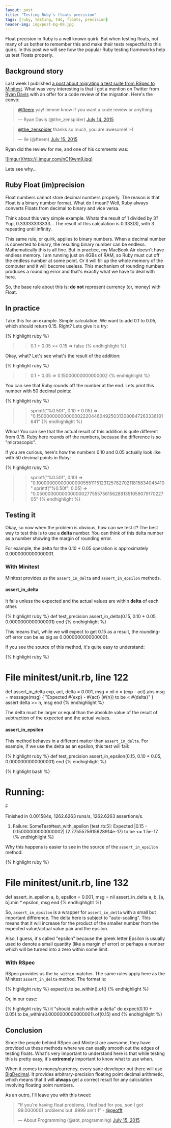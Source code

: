 ```yaml
---
layout: post
title: "Testing Ruby's floats precision"
tags: [ruby, testing, tdd, floats, precision]
header-img: img/post-bg-08.jpg
---
```


Float precision in Ruby is a well known quirk. But when testing floats, not many
of us bother to remember this and make their tests respectful to this quirk. In
this post we will see how the popular Ruby testing frameworks help us test Floats 
properly.

## Background story

Last week I published [a post about migrating a test suite from RSpec to Minitest](/migrate-rspec-to-minitest).
What was very interesting is that I got a mention on Twitter from [Ryan Davis](https://twitter.com/the_zenspider)
with an offer for a code review of the migration. Here's the convo:

<blockquote class="twitter-tweet" lang="en"><p lang="en" dir="ltr"><a href="https://twitter.com/fteem">@fteem</a> yay! lemme know if you want a code review or anything.</p>&mdash; Ryan Davis (@the_zenspider) <a href="https://twitter.com/the_zenspider/status/621084957612453888">July 14, 2015</a></blockquote>
<blockquote class="twitter-tweet" lang="en"><p lang="en" dir="ltr"><a href="https://twitter.com/the_zenspider">@the_zenspider</a> thanks so much, you are awesome! :-)</p>&mdash; Ile (@fteem) <a href="https://twitter.com/fteem/status/621241362348933120">July 15, 2015</a></blockquote>

Ryan did the review for me, and one of his comments was:

<a href='https://github.com/fteem/forecastr/commit/39264e419dc932f4562d622a293d920634218af6#diff-3a10fd885974a1612768d9ccd36b7f13R10' target="_blank">
  ![Imgur](http://i.imgur.com/nC19wm9.jpg)
</a>

Lets see why...

## Ruby Float (im)precision

Float numbers cannot store decimal numbers properly. The reason is that Float 
is a binary number format. What do I mean? Well, Ruby always converts Floats from
decimal to binary and vice versa.

Think about this very simple example. Whats the result of 1 divided by 3? Yup, 0.33333333333... 
The result of this calculation is 0.333(3), with 3 repeating until infinity. 

This same rule, or quirk, applies to binary numbers. When a decimal number is converted 
to binary, the resulting binary number can be endless. Mathematically this is all fine. 
But in practice, my MacBook Air doesn't have endless memory. I am running just on 
4GBs of RAM, so Ruby must cut off the endless number at some point. Or it will fill 
up the whole memory of the computer and it will become useless. 
This mechanism of rounding numbers produces a rounding error and that's exactly 
what we have to deal with here.

So, the base rule about this is: **do not** represent currency (or, money) with Float.

## In practice

Take this for an example. Simple calculation. We want to add 0.1 to 0.05, which should 
return 0.15. Right? Lets give it a try:

{% highlight ruby %}
>> 0.1 + 0.05 == 0.15
=> false 
{% endhighlight %}

Okay, what? Let's see what's the result of the addition:
 
{% highlight ruby %}
>> 0.1 + 0.05
=> 0.15000000000000002
{% endhighlight %}

You can see that Ruby rounds off the number at the end. Lets print this number with 50 decimal points:

{% highlight ruby %}
>> sprintf("%0.50f", 0.10 + 0.05)
=> "0.15000000000000002220446049250313080847263336181641"
{% endhighlight %}

Whoa! You can see that the actual result of this addition is quite different from 0.15. 
Ruby here rounds off the numbers, because the difference is so "microscopic". 

If you are curious, here's how the numbers 0.10 and 0.05 actually look like with 
50 decimal points in Ruby:

{% highlight ruby %}
>> sprintf("%0.50f", 0.10)
=> "0.10000000000000000555111512312578270211815834045410"
>> sprintf("%0.50f", 0.05)
=> "0.05000000000000000277555756156289135105907917022705"
{% endhighlight %}

## Testing it

Okay, so now when the problem is obvious, how can we test it? 
The best way to test this is to use a **delta** number. You can think of this delta 
number as a number showing the margin of rounding error. 

For example, the delta for the 0.10 + 0.05 operation is approximately 0.0000000000000001.

### With Minitest

Minitest provides us the ```assert_in_delta``` and ```assert_in_epsilon``` methods. 

#### assert_in_delta 
It fails unless the expected and the actual values are within **delta** of each other.

{% highlight ruby %}
def test_precision
  assert_in_delta(0.15, 0.10 + 0.05, 0.0000000000000001)
end
{% endhighlight %}

This means that, while we will expect to get 0.15 as a result, the rounding-off error
can be as big as 0.0000000000000001.

If you see the source of this method, it's quite easy to understand:

{% highlight ruby %}
# File minitest/unit.rb, line 122
def assert_in_delta exp, act, delta = 0.001, msg = nil
  n = (exp - act).abs
  msg = message(msg) { "Expected #{exp} - #{act} (#{n}) to be < #{delta}" }
  assert delta >= n, msg
end
{% endhighlight %}

The delta must be larger or equal than the absolute value of the result of subtraction 
of the expected and the actual values.

#### assert_in_epsilon

This method behaves in a different matter than ```assert_in_delta```. For example,
if we use the delta as an epsilon, this test will fail:

{% highlight ruby %}
def test_precision
  assert_in_epsilon(0.15, 0.10 + 0.05, 0.0000000000000001)
end
{% endhighlight %}

{% highlight bash %}
# Running:

F

Finished in 0.001584s, 1262.6263 runs/s, 1262.6263 assertions/s.

  1) Failure:
SomeTest#test_with_epsilon [test.rb:5]:
Expected |0.15 - 0.15000000000000002| (2.7755575615628914e-17) to be <= 1.5e-17.
{% endhighlight %}

Why this happens is easier to see in the source of the ```assert_in_epsilon``` method:

{% highlight ruby %}
# File minitest/unit.rb, line 132
def assert_in_epsilon a, b, epsilon = 0.001, msg = nil
  assert_in_delta a, b, [a, b].min * epsilon, msg
end
{% endhighlight %}

So, ```assert_in_epsilon``` is a wrapper for ```assert_in_delta``` with a small but
important difference. The delta here is subject to "auto-scaling". This means that 
it will increase for the product of the smaller number from the expected value/actual 
value pair and the epsilon.

Also, I guess, it's called "epsilon" because the greek letter Epsilon is usually used to 
denote a small quantity (like a margin of error) or perhaps a number which will be 
turned into a zero within some limit.

### With RSpec

RSpec provides us the ```be_within``` matcher. The same rules apply here as the Minitest
```assert_in_delta``` method. The format is:

{% highlight ruby %}
expect(<actual>).to be_within(<delta>).of(<expected>)
{% endhighlight %}

Or, in our case:

{% highlight ruby %}
it "should match within a delta" do
  expect(0.10 + 0.05).to be_within(0.0000000000000001).of(0.15)
end
{% endhighlight %}

## Conclusion 

Since the people behind RSpec and Minitest are awesome, they have provided us these
methods where we can easily smooth out the edges of testing floats. What's very
important to understand here is that while testing this is pretty easy, it's 
**extremely** important to know what to use when. 

When it comes to money/currency, every sane developer out there will use [BigDecimal](http://ruby-doc.org/stdlib-2.1.1/libdoc/bigdecimal/rdoc/BigDecimal.html).
It provides arbitrary-precision floating point decimal arithmetic, which means that 
it will **always** get a correct result for any calculation involving floating point numbers.

As an outro, I'll leave you with this tweet:

<blockquote class="twitter-tweet" lang="en"><p lang="en" dir="ltr">&quot;If you&#39;re having float problems, I feel bad for you, son I got 99.0000001 problems but .9999 ain&#39;t 1&quot; - <a href="https://twitter.com/geofft">@geofft</a></p>&mdash; About Programming (@abt_programming) <a href="https://twitter.com/abt_programming/status/621334672228921344">July 15, 2015</a></blockquote>
<script async src="//platform.twitter.com/widgets.js" charset="utf-8"></script>
